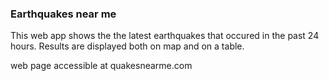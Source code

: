 ### Earthquakes near me

This web app shows the the latest earthquakes that occured in the past 24 hours. Results are displayed both on map and on a table.

web page accessible at quakesnearme.com